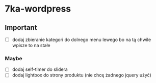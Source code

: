# 7ka-wordpress

## Important
- [ ] dodaj zbieranie kategori do dolnego menu lewego bo na tą chwile wpisze to na stałe

### Maybe
- [ ] dodaj self-timer do slidera
- [ ] dodaj lightbox do strony produktu (nie chcę żadnego jquery użyć)